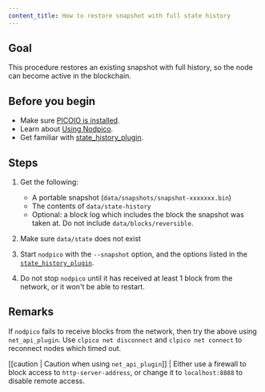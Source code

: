 ```yaml
---
content_title: How to restore snapshot with full state history
---
```


## Goal

This procedure restores an existing snapshot with full history, so the node can become active in the blockchain.

## Before you begin

* Make sure [PICOIO is installed](../../../00_install/index.md).
* Learn about [Using Nodpico](../../02_usage/index.md).
* Get familiar with [state_history_plugin](../../03_plugins/state_history_plugin/index.md).

## Steps

1. Get the following:
   * A portable snapshot (`data/snapshots/snapshot-xxxxxxx.bin`)
   * The contents of `data/state-history`
   * Optional: a block log which includes the block the snapshot was taken at. Do not include `data/blocks/reversible`.

2. Make sure `data/state` does not exist

3. Start `nodpico` with the `--snapshot` option, and the options listed in the [`state_history_plugin`](#index.md).

4. Do not stop `nodpico` until it has received at least 1 block from the network, or it won't be able to restart.

## Remarks

If `nodpico` fails to receive blocks from the network, then try the above using `net_api_plugin`. Use `clpico net disconnect` and `clpico net connect` to reconnect nodes which timed out.

[[caution | Caution when using `net_api_plugin`]]
| Either use a firewall to block access to `http-server-address`, or change it to `localhost:8888` to disable remote access.
